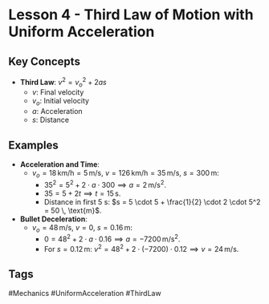 # Lesson 4 - Third Law of Motion with Uniform Acceleration

## Key Concepts
- **Third Law**: $v^2 = v_o^2 + 2 a s$
  - $v$: Final velocity
  - $v_o$: Initial velocity
  - $a$: Acceleration
  - $s$: Distance

## Examples
- **Acceleration and Time**:
  - $v_o = 18 \, \text{km/h} = 5 \, \text{m/s}$, $v = 126 \, \text{km/h} = 35 \, \text{m/s}$, $s = 300 \, \text{m}$:
    - $35^2 = 5^2 + 2 \cdot a \cdot 300 \implies a = 2 \, \text{m/s}^2$.
    - $35 = 5 + 2t \implies t = 15 \, \text{s}$.
    - Distance in first 5 s: $s = 5 \cdot 5 + \frac{1}{2} \cdot 2 \cdot 5^2 = 50 \, \text{m}$.
- **Bullet Deceleration**:
  - $v_o = 48 \, \text{m/s}$, $v = 0$, $s = 0.16 \, \text{m}$:
    - $0 = 48^2 + 2 \cdot a \cdot 0.16 \implies a = -7200 \, \text{m/s}^2$.
    - For $s = 0.12 \, \text{m}$: $v^2 = 48^2 + 2 \cdot (-7200) \cdot 0.12 \implies v = 24 \, \text{m/s}$.

## Tags
#Mechanics #UniformAcceleration #ThirdLaw